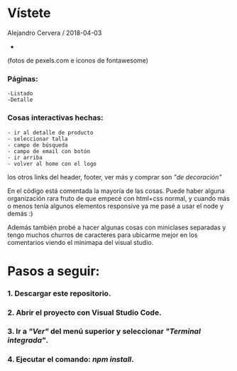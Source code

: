     
# Vístete
 
Alejandro Cervera
/ 2018-04-03

+
(fotos de pexels.com e iconos de fontawesome)


### Páginas:
    -Listado
    -Detalle

### Cosas interactivas hechas:
    - ir al detalle de producto
    - seleccionar talla
    - campo de búsqueda
    - campo de email con botón
    - ir arriba
    - volver al home con el logo

los otros links del header, footer, ver más y comprar son *"de decoración"*

En el código está comentada la mayoría de las cosas. Puede haber alguna organización rara fruto de que empecé con html+css normal, y cuando más o menos tenía algunos elementos responsive ya me pasé a usar el node y demás :)

Además también probé a hacer algunas cosas con miniclases separadas y tengo muchos churros de caracteres para ubicarme mejor en los comentarios viendo el minimapa del visual studio.




# Pasos a seguir:

###  1. Descargar este repositorio.
###  2. Abrir el proyecto con Visual Studio Code.
###  3. Ir a *"Ver"* del menú superior y seleccionar *"Terminal integrada"*.
###  4. Ejecutar el comando:  *npm install*.
